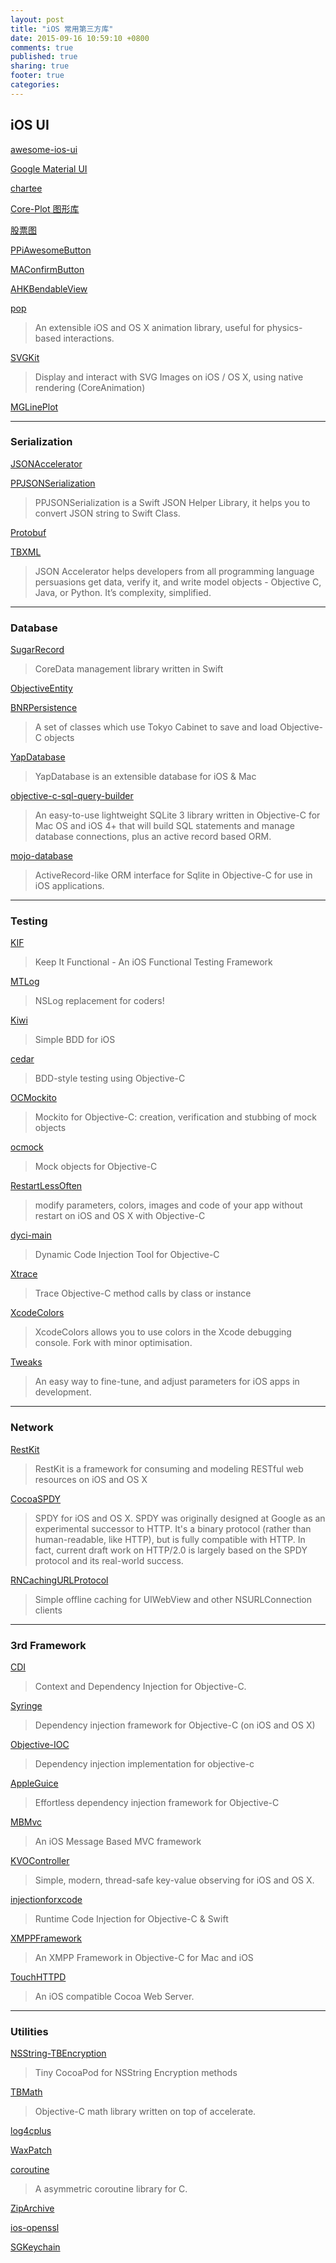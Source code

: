 ```yaml
---
layout: post
title: "iOS 常用第三方库"
date: 2015-09-16 10:59:10 +0800
comments: true
published: true
sharing: true
footer: true
categories: 
---
```


## iOS UI

[awesome-ios-ui](https://github.com/cjwirth/awesome-ios-ui)

[Google Material UI](https://github.com/fpt-software/Material-Controls-For-iOS)

[chartee](https://github.com/zhiyu/chartee)

[Core-Plot 图形库](https://github.com/core-plot/core-plot)

[股票图](https://github.com/dangfm/stockChart)

[PPiAwesomeButton](https://github.com/pepibumur/PPiAwesomeButton)

[MAConfirmButton](https://github.com/mikeahmarani/MAConfirmButton)

[AHKBendableView](https://github.com/fastred/AHKBendableView)


[pop](https://github.com/facebook/pop)

> An extensible iOS and OS X animation library, useful for physics-based interactions.


[SVGKit](https://github.com/SVGKit/SVGKit)

> Display and interact with SVG Images on iOS / OS X, using native rendering (CoreAnimation)


[MGLinePlot](https://github.com/mattgibbs/MGLinePlot)

---

### Serialization

[JSONAccelerator](https://github.com/azu/JSONAccelerator)

[PPJSONSerialization](https://github.com/PonyCui/PPJSONSerialization)

> PPJSONSerialization is a Swift JSON Helper Library, it helps you to convert JSON string to Swift Class.

[Protobuf](https://github.com/google/protobuf)

[TBXML](https://github.com/71squared/TBXML)

> JSON Accelerator helps developers from all programming language persuasions get data, verify it, and write model objects - Objective C, Java, or Python. It’s complexity, simplified.

---

### Database

[SugarRecord](https://github.com/gitdoapp/SugarRecord)

> CoreData management library written in Swift

[ObjectiveEntity](https://github.com/paracycle/ObjectiveEntity)

[BNRPersistence](https://github.com/hillegass/BNRPersistence)

> A set of classes which use Tokyo Cabinet to save and load Objective-C objects

[YapDatabase](https://github.com/yapstudios/YapDatabase)

> YapDatabase is an extensible database for iOS & Mac

[objective-c-sql-query-builder](https://github.com/ziminji/objective-c-sql-query-builder)

> An easy-to-use lightweight SQLite 3 library written in Objective-C for Mac OS and iOS 4+ that will build SQL statements and manage database connections, plus an active record based ORM.

[mojo-database](https://github.com/cpjolicoeur/mojo-database)

> ActiveRecord-like ORM interface for Sqlite in Objective-C for use in iOS applications.

---

### Testing

[KIF](https://github.com/kif-framework/KIF)

> Keep It Functional - An iOS Functional Testing Framework

[MTLog](https://github.com/icanzilb/MTLog)

> NSLog replacement for coders!

[Kiwi](https://github.com/kiwi-bdd/Kiwi)

> Simple BDD for iOS

[cedar](https://github.com/pivotal/cedar)

> BDD-style testing using Objective-C

[OCMockito](https://github.com/jonreid/OCMockito)

> Mockito for Objective-C: creation, verification and stubbing of mock objects

[ocmock](https://github.com/erikdoe/ocmock)

> Mock objects for Objective-C

[RestartLessOften](https://github.com/mikr/RestartLessOften)

> modify parameters, colors, images and code of your app without restart on iOS and OS X with Objective-C

[dyci-main](https://github.com/DyCI/dyci-main)

> Dynamic Code Injection Tool for Objective-C

[Xtrace](https://github.com/johnno1962/Xtrace)

> Trace Objective-C method calls by class or instance

[XcodeColors](https://github.com/johnno1962/XcodeColors)

> XcodeColors allows you to use colors in the Xcode debugging console. Fork with minor optimisation.

[Tweaks](https://github.com/facebook/Tweaks)

> An easy way to fine-tune, and adjust parameters for iOS apps in development.

---

### Network

[RestKit](https://github.com/RestKit/RestKit)

> RestKit is a framework for consuming and modeling RESTful web resources on iOS and OS X

[CocoaSPDY](https://github.com/twitter/CocoaSPDY)

> SPDY for iOS and OS X.  SPDY was originally designed at Google as an experimental successor to HTTP. It's a binary protocol (rather than human-readable, like HTTP), but is fully compatible with HTTP. In fact, current draft work on HTTP/2.0 is largely based on the SPDY protocol and its real-world success.

[RNCachingURLProtocol](https://github.com/rnapier/RNCachingURLProtocol)

> Simple offline caching for UIWebView and other NSURLConnection clients

---

### 3rd Framework

[CDI](https://github.com/real-prometheus/CDI)

> Context and Dependency Injection for Objective-C.

[Syringe](https://github.com/tomekc/Syringe)

> Dependency injection framework for Objective-C (on iOS and OS X)

[Objective-IOC](https://github.com/mivasi/Objective-IOC)

> Dependency injection implementation for objective-c

[AppleGuice](https://github.com/tomersh/AppleGuice)

> Effortless dependency injection framework for Objective-C

[MBMvc](https://github.com/alibaba/MBMvc)

> An iOS Message Based MVC framework

[KVOController](https://github.com/facebook/KVOController)

> Simple, modern, thread-safe key-value observing for iOS and OS X.

[injectionforxcode](https://github.com/johnno1962/injectionforxcode)

> Runtime Code Injection for Objective-C & Swift

[XMPPFramework](https://github.com/robbiehanson/XMPPFramework)

> An XMPP Framework in Objective-C for Mac and iOS

[TouchHTTPD](https://github.com/TouchCode/TouchHTTPD)

> An iOS compatible Cocoa Web Server.

---

### Utilities

[NSString-TBEncryption](https://github.com/thoughtbot/NSString-TBEncryption)

> Tiny CocoaPod for NSString Encryption methods

[TBMath](https://github.com/thoughtbot/TBMath)

> Objective-C math library written on top of accelerate.

[log4cplus](https://github.com/log4cplus/log4cplus)

[WaxPatch](https://github.com/mmin18/WaxPatch)

[coroutine](https://github.com/cloudwu/coroutine)

> A asymmetric coroutine library for C.

[ZipArchive](https://github.com/mattconnolly/ZipArchive)

[ios-openssl](https://github.com/st3fan/ios-openssl)

[SGKeychain](https://github.com/secondgear/SGKeychain)
